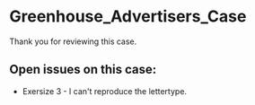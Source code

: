 # Greenhouse_Advertisers_Case

Thank you for reviewing this case.

## Open issues on this case:

* Exersize 3 - I can't reproduce the lettertype.
